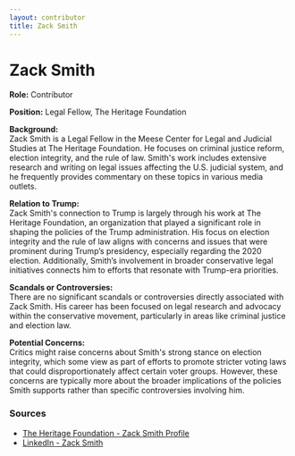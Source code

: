 ```yaml
---
layout: contributor
title: Zack Smith
---
```


# Zack Smith

**Role:** Contributor

**Position:** Legal Fellow, The Heritage Foundation

**Background:**  
Zack Smith is a Legal Fellow in the Meese Center for Legal and Judicial Studies at The Heritage Foundation. He focuses on criminal justice reform, election integrity, and the rule of law. Smith's work includes extensive research and writing on legal issues affecting the U.S. judicial system, and he frequently provides commentary on these topics in various media outlets.

**Relation to Trump:**  
Zack Smith's connection to Trump is largely through his work at The Heritage Foundation, an organization that played a significant role in shaping the policies of the Trump administration. His focus on election integrity and the rule of law aligns with concerns and issues that were prominent during Trump’s presidency, especially regarding the 2020 election. Additionally, Smith’s involvement in broader conservative legal initiatives connects him to efforts that resonate with Trump-era priorities.

**Scandals or Controversies:**  
There are no significant scandals or controversies directly associated with Zack Smith. His career has been focused on legal research and advocacy within the conservative movement, particularly in areas like criminal justice and election law.

**Potential Concerns:**  
Critics might raise concerns about Smith's strong stance on election integrity, which some view as part of efforts to promote stricter voting laws that could disproportionately affect certain voter groups. However, these concerns are typically more about the broader implications of the policies Smith supports rather than specific controversies involving him.

### Sources
- [The Heritage Foundation - Zack Smith Profile](https://www.heritage.org/staff/zack-smith)
- [LinkedIn - Zack Smith](https://www.linkedin.com/in/zack-smith/)
